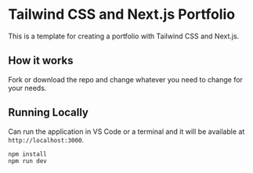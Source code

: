 # Tailwind CSS and Next.js Portfolio

This is a template for creating a portfolio with Tailwind CSS and Next.js.

## How it works

Fork or download the repo and change whatever you need to change for your needs.

## Running Locally

Can run the application in VS Code or a terminal and it will be available at `http://localhost:3000`.

```bash
npm install
npm run dev
```

 
 

